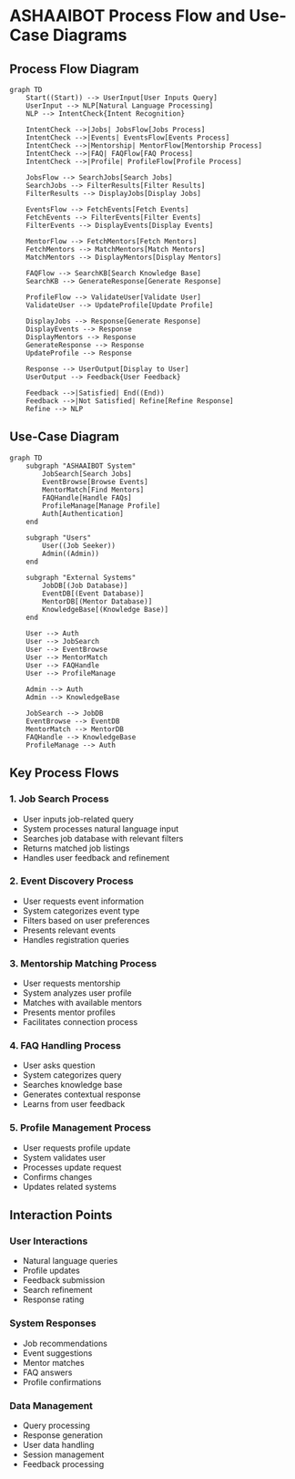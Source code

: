 # ASHAAIBOT Process Flow and Use-Case Diagrams

## Process Flow Diagram
```mermaid
graph TD
    Start((Start)) --> UserInput[User Inputs Query]
    UserInput --> NLP[Natural Language Processing]
    NLP --> IntentCheck{Intent Recognition}
    
    IntentCheck -->|Jobs| JobsFlow[Jobs Process]
    IntentCheck -->|Events| EventsFlow[Events Process]
    IntentCheck -->|Mentorship| MentorFlow[Mentorship Process]
    IntentCheck -->|FAQ| FAQFlow[FAQ Process]
    IntentCheck -->|Profile| ProfileFlow[Profile Process]
    
    JobsFlow --> SearchJobs[Search Jobs]
    SearchJobs --> FilterResults[Filter Results]
    FilterResults --> DisplayJobs[Display Jobs]
    
    EventsFlow --> FetchEvents[Fetch Events]
    FetchEvents --> FilterEvents[Filter Events]
    FilterEvents --> DisplayEvents[Display Events]
    
    MentorFlow --> FetchMentors[Fetch Mentors]
    FetchMentors --> MatchMentors[Match Mentors]
    MatchMentors --> DisplayMentors[Display Mentors]
    
    FAQFlow --> SearchKB[Search Knowledge Base]
    SearchKB --> GenerateResponse[Generate Response]
    
    ProfileFlow --> ValidateUser[Validate User]
    ValidateUser --> UpdateProfile[Update Profile]
    
    DisplayJobs --> Response[Generate Response]
    DisplayEvents --> Response
    DisplayMentors --> Response
    GenerateResponse --> Response
    UpdateProfile --> Response
    
    Response --> UserOutput[Display to User]
    UserOutput --> Feedback{User Feedback}
    
    Feedback -->|Satisfied| End((End))
    Feedback -->|Not Satisfied| Refine[Refine Response]
    Refine --> NLP
```

## Use-Case Diagram
```mermaid
graph TD
    subgraph "ASHAAIBOT System"
        JobSearch[Search Jobs]
        EventBrowse[Browse Events]
        MentorMatch[Find Mentors]
        FAQHandle[Handle FAQs]
        ProfileManage[Manage Profile]
        Auth[Authentication]
    end
    
    subgraph "Users"
        User((Job Seeker))
        Admin((Admin))
    end
    
    subgraph "External Systems"
        JobDB[(Job Database)]
        EventDB[(Event Database)]
        MentorDB[(Mentor Database)]
        KnowledgeBase[(Knowledge Base)]
    end
    
    User --> Auth
    User --> JobSearch
    User --> EventBrowse
    User --> MentorMatch
    User --> FAQHandle
    User --> ProfileManage
    
    Admin --> Auth
    Admin --> KnowledgeBase
    
    JobSearch --> JobDB
    EventBrowse --> EventDB
    MentorMatch --> MentorDB
    FAQHandle --> KnowledgeBase
    ProfileManage --> Auth
```

## Key Process Flows

### 1. Job Search Process
- User inputs job-related query
- System processes natural language input
- Searches job database with relevant filters
- Returns matched job listings
- Handles user feedback and refinement

### 2. Event Discovery Process
- User requests event information
- System categorizes event type
- Filters based on user preferences
- Presents relevant events
- Handles registration queries

### 3. Mentorship Matching Process
- User requests mentorship
- System analyzes user profile
- Matches with available mentors
- Presents mentor profiles
- Facilitates connection process

### 4. FAQ Handling Process
- User asks question
- System categorizes query
- Searches knowledge base
- Generates contextual response
- Learns from user feedback

### 5. Profile Management Process
- User requests profile update
- System validates user
- Processes update request
- Confirms changes
- Updates related systems

## Interaction Points

### User Interactions
- Natural language queries
- Profile updates
- Feedback submission
- Search refinement
- Response rating

### System Responses
- Job recommendations
- Event suggestions
- Mentor matches
- FAQ answers
- Profile confirmations

### Data Management
- Query processing
- Response generation
- User data handling
- Session management
- Feedback processing 